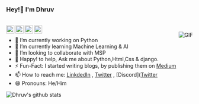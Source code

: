 ### Hey!👋 I'm Dhruv

<br/>


<a href="https://twitter.com/Dhruv2211patel">
<img align="left" alt="Dhruv patel | Twitter" width="22px" src="https://cdn.jsdelivr.net/npm/simple-icons@v3/icons/twitter.svg" />
</a>
<a href="https://www.linkedin.com/in/dhruv2211patel/">
<img align="left" alt="Dhruv's LinkdeIN" width="22px" src="https://cdn.jsdelivr.net/npm/simple-icons@v3/icons/linkedin.svg" />
</a>
<a href="https://t.me/Dhruv2211patel">
<img align="left" alt="Dhruv's Telegram" width="22px" src="https://cdn.jsdelivr.net/npm/simple-icons@v3/icons/telegram.svg" />
</a>
<a href="https://www.instagram.com/dhruv2211patel/">
<img align="left" alt="Dhruv's Instagram" width="22px" src="https://cdn.jsdelivr.net/npm/simple-icons@v3/icons/instagram.svg" />
</a>


<br />

<img align="right" alt="GIF" src="https://media.giphy.com/media/836HiJc7pgzy8iNXCn/giphy.gif" />

- 🔭 I’m currently working on Python
- 🌱 I’m currently learning Machine Learning & AI
- 👯 I’m looking to collaborate with MSP
- 💬 Happy! to help, Ask me about Python,Html,Css & django. 
- ⚡️ Fun-Fact: I started writing blogs, by publishing them on [Medium](https://medium.com/@yash007patel.dp)
- 📫 How to reach me: [LinkdedIn](https://www.linkedin.com/in/dhruv2211patel/) , [Twitter](https://twitter.com/Dhruv2211patel?s=09) , [Discord]([Twitter](https://discord.com/channels/@Dhruv#5751)
- 😄 Pronouns: He/Him


![Dhruv's github stats](https://github-readme-stats.vercel.app/api?username=Dhruv2211patel&show_icons=true&hide_border=true)
